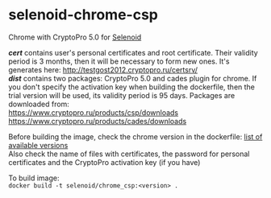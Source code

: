# selenoid-chrome-csp
Chrome with CryptoPro 5.0 for [Selenoid](https://github.com/aerokube/selenoid)

__*cert*__ contains user's personal certificates and root certificate. Their validity period is 3 months, then it will be necessary to form new ones. It's generates here: http://testgost2012.cryptopro.ru/certsrv/  
__*dist*__ contains two packages: CryptoPro 5.0 and cades plugin for chrome. If you don't specify the activation key when building the dockerfile, then the trial version will be used, its validity period is 95 days. Packages are downloaded from:  
https://www.cryptopro.ru/products/csp/downloads  
https://www.cryptopro.ru/products/cades/downloads

Before building the image, check the chrome version in the dockerfile: [list of available versions](https://hub.docker.com/r/selenoid/chrome/tags)  
Also check the name of files with certificates, the password for personal certificates and the CryptoPro activation key (if you have)

To build image:  
`docker build -t selenoid/chrome_csp:<version> .`
